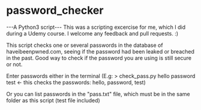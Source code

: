 # password_checker
---A Python3 script---
This was a scripting excercise for me, which I did during a Udemy course.
I welcome any feedback and pull requests. :) 

This script checks one or several passwords in the database of haveibeenpwned.com, seeing if the password had been leaked or breached in the past.
Good way to check if the password you are using is still secure or not.

Enter passwords either in the terminal (E.g: > check_pass.py hello password test <- this checks the passwords: hello, password, test)

Or you can list passwords in the "pass.txt" file, which must be in the same folder as this script (test file included)
